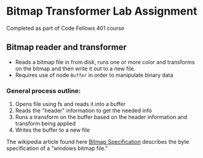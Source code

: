 # Bitmap Transformer Lab Assignment

Completed as part of Code Fellows 401 course

## Bitmap reader and transformer 
+ Reads a bitmap file in from disk, runs one or more color and transforms on the bitmap and then write it out to a new file. 
+ Requires use of node `Buffer` in order to manipulate binary data 

### General process outline:

1. Opens file using fs and reads it into a buffer
2. Reads the "header" information to get the needed info 
3. Runs a transform on the buffer based on the header information and transform being applied
4. Writes the buffer to a new file

The wikipedia article found here [Bitmap Specification](https://en.wikipedia.org/wiki/BMP_file_format) 
describes the byte specification of a "windows bitmap file."

